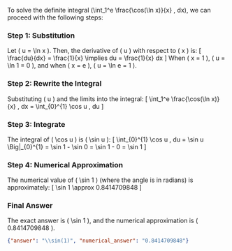 To solve the definite integral \(\int_1^e \frac{\cos(\ln x)}{x} \, dx\), we can proceed with the following steps:

### Step 1: Substitution
Let \( u = \ln x \). Then, the derivative of \( u \) with respect to \( x \) is:
\[
\frac{du}{dx} = \frac{1}{x} \implies du = \frac{1}{x} dx
\]
When \( x = 1 \), \( u = \ln 1 = 0 \), and when \( x = e \), \( u = \ln e = 1 \).

### Step 2: Rewrite the Integral
Substituting \( u \) and the limits into the integral:
\[
\int_1^e \frac{\cos(\ln x)}{x} \, dx = \int_{0}^{1} \cos u \, du
\]

### Step 3: Integrate
The integral of \( \cos u \) is \( \sin u \):
\[
\int_{0}^{1} \cos u \, du = \sin u \Big|_{0}^{1} = \sin 1 - \sin 0 = \sin 1 - 0 = \sin 1
\]

### Step 4: Numerical Approximation
The numerical value of \( \sin 1 \) (where the angle is in radians) is approximately:
\[
\sin 1 \approx 0.8414709848
\]

### Final Answer
The exact answer is \( \sin 1 \), and the numerical approximation is \( 0.8414709848 \).

```json
{"answer": "\\sin(1)", "numerical_answer": "0.8414709848"}
```